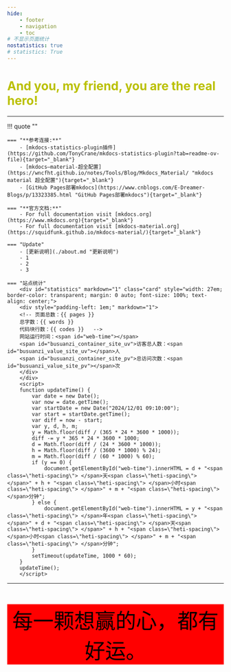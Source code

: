 ```yaml
---
hide:
    - footer
    - navigation
    - toc
# 不显示页面统计
nostatistics: true
# statistics: True
---
```

<!-- 本站共有 {{ pages }} 个页面，{{ words }} 个字，{{ codes }} 行代码。 -->

<!-- # <font color=#"789510"> **Welcome to Rango's note!** </font> -->
# <font color="back"> **And you, my friend, you are the real hero!** </font>

---

!!! quote ""

    === "**参考连接:**"
        - [mkdocs-statistics-plugin插件](https://github.com/TonyCrane/mkdocs-statistics-plugin?tab=readme-ov-file){target="_blank"}
        - [mkdocs—material-超全配置](https://wncfht.github.io/notes/Tools/Blog/Mkdocs_Material/ "mkdocs material 超全配置"){target="_blank"}
        - [GitHub Pages部署mkdocs](https://www.cnblogs.com/E-Dreamer-Blogs/p/13323385.html "GitHub Pages部署mkdocs"){target="_blank"}

    === "**官方文档:**"
        - For full documentation visit [mkdocs.org](https://www.mkdocs.org){target="_blank"}
        - For full documentation visit [mkdocs-material.org](https://squidfunk.github.io/mkdocs-material/){target="_blank"}

    === "Update"
        - [更新说明](./about.md "更新说明")
        - 1
        - 2
        - 3

    === "站点统计"
        <div id="statistics" markdown="1" class="card" style="width: 27em; border-color: transparent; margin: 0 auto; font-size: 100%; text-align: center;">
        <div style="padding-left: 1em;" markdown="1">
        <!-- 页面总数：{{ pages }}  
        总字数：{{ words }}  
        代码块行数：{{ codes }}   -->
        网站运行时间：<span id="web-time"></span>  
        <span id="busuanzi_container_site_uv">访客总人数：<span id="busuanzi_value_site_uv"></span>人  
        <span id="busuanzi_container_site_pv">总访问次数：<span id="busuanzi_value_site_pv"></span>次
        </div>
        </div>
        <script>
        function updateTime() {
            var date = new Date();
            var now = date.getTime();
            var startDate = new Date("2024/12/01 09:10:00");
            var start = startDate.getTime();
            var diff = now - start;
            var y, d, h, m;
            y = Math.floor(diff / (365 * 24 * 3600 * 1000));
            diff -= y * 365 * 24 * 3600 * 1000;
            d = Math.floor(diff / (24 * 3600 * 1000));
            h = Math.floor(diff / (3600 * 1000) % 24);
            m = Math.floor(diff / (60 * 1000) % 60);
            if (y == 0) {
                document.getElementById("web-time").innerHTML = d + "<span class=\"heti-spacing\"> </span>天<span class=\"heti-spacing\"> </span>" + h + "<span class=\"heti-spacing\"> </span>小时<span class=\"heti-spacing\"> </span>" + m + "<span class=\"heti-spacing\"> </span>分钟";
            } else {
                document.getElementById("web-time").innerHTML = y + "<span class=\"heti-spacing\"> </span>年<span class=\"heti-spacing\"> </span>" + d + "<span class=\"heti-spacing\"> </span>天<span class=\"heti-spacing\"> </span>" + h + "<span class=\"heti-spacing\"> </span>小时<span class=\"heti-spacing\"> </span>" + m + "<span class=\"heti-spacing\"> </span>分钟";
            }
            setTimeout(updateTime, 1000 * 60);
        }
        updateTime();
        </script>

---

<center> <font color="black" size=48 > <p style="background-color: red;"> 每一颗想赢的心，都有好运。</p>  </font> </center>




